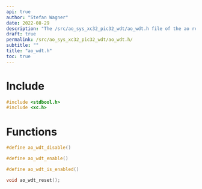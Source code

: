 ```yaml
---
api: true
author: "Stefan Wagner"
date: 2022-08-29
description: "The /src/ao_sys_xc32_pic32_wdt/ao_wdt.h file of the ao real-time operating system."
draft: true
permalink: /src/ao_sys_xc32_pic32_wdt/ao_wdt.h/
subtitle: ""
title: "ao_wdt.h"
toc: true
---
```


# Include

```c
#include <stdbool.h>
#include <xc.h>
```

# Functions

```c
#define ao_wdt_disable()
```

```c
#define ao_wdt_enable()
```

```c
#define ao_wdt_is_enabled()
```

```c
void ao_wdt_reset();
```

